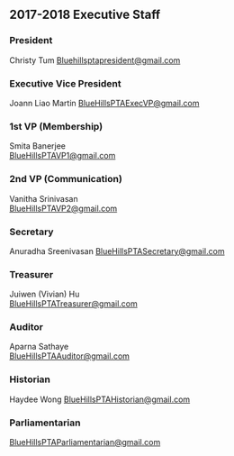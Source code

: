 ## 2017-2018 Executive Staff

### President
Christy Tum
[Bluehillsptapresident@gmail.com](mailto:BlueHillsPTAExecVP@gmail.com)

### Executive Vice President
Joann Liao Martin
[BlueHillsPTAExecVP@gmail.com](mailto:BlueHillsPTAExecVP@gmail.com)

### 1st VP (Membership)	 
Smita Banerjee	
[BlueHillsPTAVP1@gmail.com](mailto:BlueHillsPTAVP1@gmail.com)

### 2nd VP (Communication)	 
Vanitha Srinivasan	
[BlueHillsPTAVP2@gmail.com](mailto:BlueHillsPTAVP2@gmail.com)

### Secretary	 
Anuradha Sreenivasan
[BlueHillsPTASecretary@gmail.com](mailto:BlueHillsPTASecretary@gmail.com)

### Treasurer	 
Juiwen (Vivian) Hu 	
[BlueHillsPTATreasurer@gmail.com](mailto:BlueHillsPTATreasurer@gmail.com)

### Auditor	 
Aparna Sathaye	
[BlueHillsPTAAuditor@gmail.com](mailto:BlueHillsPTAAuditor@gmail.com)

### Historian 
Haydee Wong
[BlueHillsPTAHistorian@gmail.com](mailto:BlueHillsPTAHistorian@gmail.com)

### Parliamentarian	 

[BlueHillsPTAParliamentarian@gmail.com](mailt:BlueHillsPTAParliamentarian@gmail.com)
